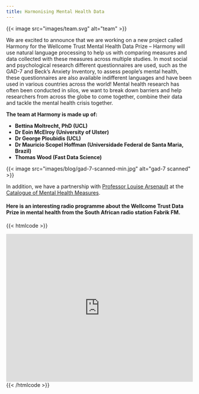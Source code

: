 ```yaml
---
title: Harmonising Mental Health Data
---
```


{{< image src="images/team.svg" alt="team" >}}

We are excited to announce that we are working on a new project called Harmony for the Wellcome Trust Mental Health Data Prize – Harmony will use natural language processing to help us with comparing measures and data collected with these measures across multiple studies. In most social and psychological research different questionnaires are used, such as the GAD-7 and Beck’s Anxiety Inventory, to assess people’s mental health, these questionnaires are also available indifferent languages and have been used in various countries across the world! Mental health research has often been conducted in silos, we want to break down barriers and help researchers from across the globe to come together, combine their data and tackle the mental health crisis together.

**The team at Harmony is made up of:**

- **Bettina Moltrecht, PhD (UCL)**
- **Dr Eoin McElroy (University of Ulster)**
- **Dr George Ploubidis (UCL)**
- **Dr Mauricio Scopel Hoffman (Universidade Federal de Santa Maria, Brazil)**
- **Thomas Wood (Fast Data Science)**

{{< image src="images/blog/gad-7-scanned-min.jpg" alt="gad-7 scanned" >}}

In addition, we have a partnership with [Professor Louise Arsenault](https://www.kcl.ac.uk/people/louise-arseneault) at the [Catalogue of Mental Health Measures](https://www.cataloguementalhealth.ac.uk/).

#### Here is an interesting radio programme about the Wellcome Trust Data Prize in mental health from the South African radio station Fabrik FM.

{{< htmlcode >}}

<iframe id="inlineFrameExample" title="Inline Frame Example" src="https://echocast.fabrik.fm/9qY6RR97RmW37q" width="300" height="400" style="box-sizing: border-box; border: none; font-size: 17px; font-style: inherit; font-weight: inherit; margin: 0px; outline: 0px; padding: 0px; vertical-align: baseline; max-width: 100%; width: 550px; line-height: 1;"></iframe>
{{< /htmlcode >}}
